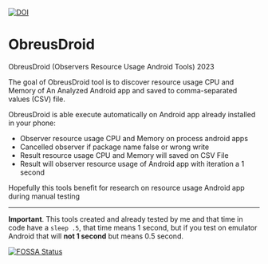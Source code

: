 [![DOI](https://zenodo.org/badge/DOI/10.5281/zenodo.7665495.svg)](https://doi.org/10.5281/zenodo.7665495)

# ObreusDroid
ObreusDroid (Observers Resource Usage Android Tools) 2023

The goal of ObreusDroid tool is to discover resource usage CPU and Memory of An Analyzed Android app and saved to comma-separated values (CSV) file. 

ObreusDroid is able execute automatically on Android app already installed in your phone:
- Observer resource usage CPU and Memory on process android apps
- Cancelled observer if package name false or wrong write
- Result resource usage CPU and Memory will saved on CSV File
- Result will observer resource usage of Android app with iteration a 1 second

Hopefully this tools benefit for research on resource usage Android app during manual testing

- - - -
<b>Important</b>. This tools created and already tested by me and that time in code have a `sleep .5`, that time means 1 second, but if you test on emulator Android that will <b>not 1 second</b> but means 0.5 second.

[![FOSSA Status](https://app.fossa.com/api/projects/git%2Bgithub.com%2Ffajarmuhamad616%2FObreusDroid.svg?type=large)](https://app.fossa.com/projects/git%2Bgithub.com%2Ffajarmuhamad616%2FObreusDroid?ref=badge_large)
